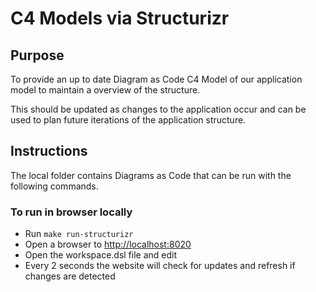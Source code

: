 # C4 Models via Structurizr

## Purpose

To provide an up to date Diagram as Code C4 Model of our application model to maintain a overview of the structure.

This should be updated as changes to the application occur and can be used to plan future iterations of the application structure.

## Instructions

The local folder contains Diagrams as Code that can be run with the following commands.

### To run in browser locally

- Run `make run-structurizr`
- Open a browser to [http://localhost:8020](http://localhost:8020)
- Open the workspace.dsl file and edit
- Every 2 seconds the website will check for updates and refresh if changes are detected
